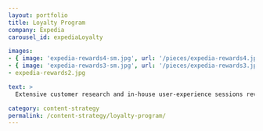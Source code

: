 ```yaml
---
layout: portfolio
title: Loyalty Program
company: Expedia
carousel_id: expediaLoyalty

images:
- { image: 'expedia-rewards4-sm.jpg', url: '/pieces/expedia-rewards4.jpg' }
- { image: 'expedia-rewards3-sm.jpg', url: '/pieces/expedia-rewards3.jpg' }
- expedia-rewards2.jpg

text: >
  Extensive customer research and in-house user-experience sessions revealed that Expedia was targeting a vastly undertapped market. This landing page for the loyalty program was one of several pieces of digital content&mdash;including in-house ads and emails&mdash;that helped convince members of this target market to engage with the company's loyalty program. This program drove 1 million new signups and $1 billion in revenue in less than 6 months.

category: content-strategy
permalink: /content-strategy/loyalty-program/
---
```

